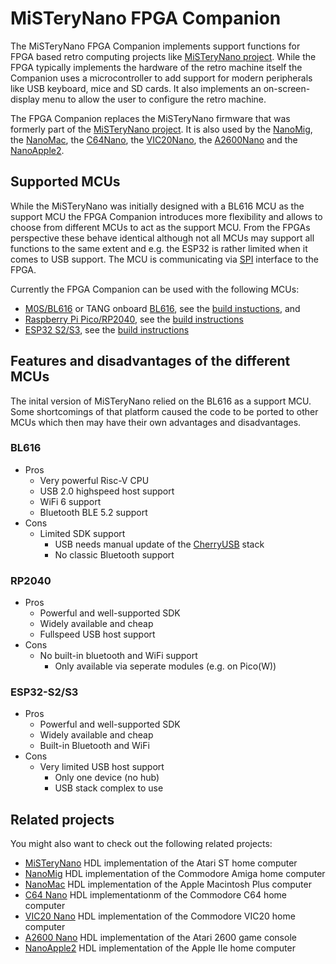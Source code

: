 # MiSTeryNano FPGA Companion

The MiSTeryNano FPGA Companion implements support functions for FPGA
based retro computing projects like [MiSTeryNano
project](https://github.com/MiSTle-Dev/MiSTeryNano). While the FPGA
typically implements the hardware of the retro machine itself the
Companion uses a microcontroller to add support for modern peripherals
like USB keyboard, mice and SD cards. It also implements an
on-screen-display menu to allow the user to configure the retro
machine.

The FPGA Companion replaces the MiSTeryNano firmware that was
formerly part of the [MiSTeryNano
project](https://github.com/MiSTle-Dev/MiSTeryNano). It is also
used by the [NanoMig](https://github.com/MiSTle-Dev/nanomig),
the [NanoMac](https://github.com/MiSTle-Dev/nanomac), the
[C64Nano](https://github.com/MiSTle-Dev/C64Nano), the
[VIC20Nano](https://github.com/MiSTle-Dev/VIC20Nano), the
[A2600Nano](https://github.com/MiSTle-Dev/A2600Nano) and the 
[NanoApple2](https://github.com/MiSTle-Dev/NanoApple2).

## Supported MCUs

While the MiSTeryNano was initially designed with a BL616 MCU as the
support MCU the FPGA Companion introduces more flexibility and allows
to choose from different MCUs to act as the support MCU.  From the
FPGAs perspective these behave identical although not all MCUs may
support all functions to the same extent and e.g. the ESP32 is rather
limited when it comes to USB support. The MCU is communicating via [SPI](SPI.md) interface to the FPGA.

Currently the FPGA Companion can be used with the following MCUs:

 - [M0S/BL616](https://wiki.sipeed.com/hardware/en/maixzero/m0s/m0s.html) or TANG onboard [BL616](https://en.bouffalolab.com/product/), see the [build instuctions](src/bl616), and
 - [Raspberry Pi Pico/RP2040](https://www.raspberrypi.com/documentation/microcontrollers/raspberry-pi-pico.html), see the [build instructions](src/rp2040)
 - [ESP32 S2/S3](https://www.espressif.com/en/products/socs/esp32-s2), see the [build instructions](src/esp32)

## Features and disadvantages of the different MCUs

The inital version of MiSTeryNano relied on the BL616 as a support
MCU.  Some shortcomings of that platform caused the code to be ported
to other MCUs which then may have their own advantages and
disadvantages.

### BL616

  - Pros
    - Very powerful Risc-V CPU
    - USB 2.0 highspeed host support
    - WiFi 6 support
    - Bluetooth BLE 5.2 support
  - Cons
    - Limited SDK support
      - USB needs manual update of the [CherryUSB](https://github.com/cherry-embedded/CherryUSB) stack
      - No classic Bluetooth support

### RP2040

  - Pros
    - Powerful and well-supported SDK
    - Widely available and cheap
    - Fullspeed USB host support
  - Cons
    - No built-in bluetooth and WiFi support
      - Only available via seperate modules (e.g. on Pico(W))

### ESP32-S2/S3

  - Pros
    - Powerful and well-supported SDK
    - Widely available and cheap
    - Built-in Bluetooth and WiFi
  - Cons
    - Very limited USB host support
      - Only one device (no hub)
      - USB stack complex to use

## Related projects

You might also want to check out the following related projects:

  - [MiSTeryNano](https://github.com/MiSTle-Dev/MiSTeryNano) HDL implementation of the Atari ST home computer
  - [NanoMig](https://github.com/MiSTle-Dev/NanoMIG) HDL implementation of the Commodore Amiga home computer
  - [NanoMac](https://github.com/MiSTle-Dev/NanoMac) HDL implementation of the Apple Macintosh Plus computer
  - [C64 Nano](https://github.com/MiSTle-Dev/C64Nano) HDL implementationm of the Commodore C64 home computer
  - [VIC20 Nano](https://github.com/MiSTle-Dev/VIC20Nano) HDL implementation of the Commodore VIC20 home computer
  - [A2600 Nano](https://github.com/MiSTle-Dev/A2600Nano) HDL implementation of the Atari 2600 game console
  - [NanoApple2](https://github.com/MiSTle-Dev/NanoApple2) HDL implementation of the Apple IIe home computer
